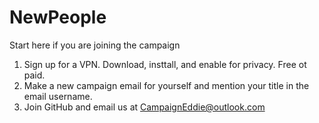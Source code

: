 # NewPeople
Start here if you are joining the campaign

1. Sign up for a VPN. Download, insttall, and enable for privacy. Free ot paid.
2. Make a new campaign email for yourself and mention your title in the email username.
3. Join GitHub and email us at CampaignEddie@outlook.com
